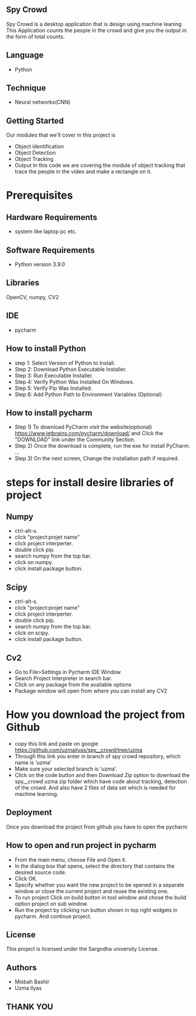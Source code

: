 ## Spy Crowd

Spy Crowd is a desktop application that is design using machine leaning
This Application counts the people in the crowd and give you the output in the form of total counts.
## Language
- Python 
## Technique 
- Neural networks(CNN)
## Getting Started
Our modules that we'll cover in this project is 
- Object identification
- Object Detection
- Object Tracking 
- Output
In this code we are covering the module of object tracking that trace 
the people in the video and make a rectangle on it. 
# Prerequisites
## Hardware Requirements
- system like laptop pc etc.
## Software Requirements
- Python version 3.9.0
## Libraries
OpenCV, numpy, CV2 
## IDE
- pycharm 
## How to install Python
- step 1: Select Version of Python to Install.
- Step 2: Download Python Executable Installer.
- Step 3: Run Executable Installer.
- Step 4: Verify Python Was Installed On Windows.
- Step 5: Verify Pip Was Installed.
- Step 6: Add Python Path to Environment Variables (Optional)
## How to install pycharm 
- Step 1) To download PyCharm visit the website(optional)
 https://www.jetbrains.com/pycharm/download/ and Click the "DOWNLOAD" link under the Community Section.
- Step 2) Once the download is complete, run the exe for install PyCharm. ...
- Step 3) On the next screen, Change the installation path if required.
# steps for install desire libraries of project
## Numpy 
- ctrl-alt-s.
- click "project:projet name"
- click project interperter.
- double click pip.
- search numpy from the top bar.
- click on numpy.
- click install package button.
## Scipy
- ctrl-alt-s.
- click "project:projet name"
- click project interperter.
- double click pip.
- search numpy from the top bar.
- click on scipy.
- click install package button.
## Cv2
- Go to File>Settings in Pycharm IDE Window
- Search Project Interpreter in search bar.
- Click on any package from the available options
- Package window will open from where you can install any CV2
# How you download the project from Github 
- copy this link and paste on google
https://github.com/uzmailyas/spy__crowd/tree/uzma
- Through this link you enter in branch of spy crowd repository, which name is ‘uzma’
- Make sure your selected branch is ‘uzma’. 
- Click on the code button and then Download Zip option to download the spy__crowd uzma zip folder which have code about tracking, detection of the crowd. And also have 2 files of data set which is needed for machine learning.
## Deployment
Once you download the project from github you have to open the pycharm
## How to open and run project in pycharm
- From the main menu, choose File and Open it.
- In the dialog box that opens, select the directory that contains the desired source code.
- Click OK.
- Specify whether you want the new project to be opened in a separate window or close the current project and reuse the existing one.
- To run project Click on build button in tool window and chose the build option project on sub window.
- Run the project by clicking run button shown in  top right widgets in pycharm. And continue project.
## License
This project is licensed under the Sargodha university License.
## Authors
- Misbah Bashir
- Uzma Ilyas
 ## THANK YOU

